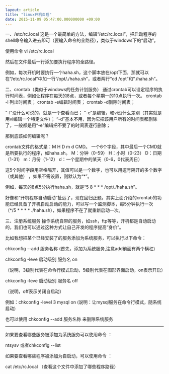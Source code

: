 ```yaml
---
layout: article
title: "linux开机自启"
date: 2015-11-09 05:47:00.000000000 +09:00
---
```


一、/etc/rc.local
这是一个最简单的方法，编辑“/etc/rc.local”，把启动程序的shell命令输入进去即可（要输入命令的全路径），类似于windows下的“启动”。

使用命令 vi  /etc/rc.local

然后在文件最后一行添加要执行程序的全路径。

例如，每次开机时要执行一个haha.sh，这个脚本放在/opt下面，那就可以在“/etc/rc.local”中加一行“/opt/./haha.sh”，或者两行“cd /opt”和“./haha.sh”。

二、crontab（类似于windows的任务计划服务）
通过crontab可以设定程序的执行时间表，例如让程序在每天的8点，或者每个星期一的10点执行一次。
crontab -l 列出时间表；
crontab -e编辑时间表；
crontab -d删除时间表；

“-l”没什么可说的，就是一个查看而已；
“-e”是编辑，和vi没什么差别（其实就是用vi编辑一个特定文件）；
“-d”基本不用，因为它把该用户所有的时间表都删除了，一般都是用“-e”编辑把不要了的时间表逐行删除；

那到底该如何编辑呢？

crontab文件的格式是：M H D m d CMD。
一个6个字段，其中最后一个CMD就是所要执行的程序，如haha.sh。
M：分钟（0-59）
H：小时（0-23）
D：日期（1-31）
m：月份（1-12）
d：一个星期中的某天（0-6，0代表周日）

这5个时间字段用空格隔开，其值可以是一个数字，也可以用逗号隔开的多个数字（或其他） ，如果不需设置，则默认为“*”。

例如，每天的8点5分执行haha.sh，就是“5 8 * * * /opt/./haha.sh”。

好像和“开机程序自动启动”扯远了，现在回归正题。其实上面介绍的crontab的功能已经具备了开机自动启动的能力，可以写一个监测脚本，每5分钟执行一次（*/5 * * * * ./haha.sh），如果程序不在了就重新启动一次。

三、注册系统服务
操作系统自带的服务，如ssh，ftp等等，开机都是自动启动的，我们也可以通过这种方式让自己开发的程序提高“身价”。



比如我想把某个已经安装了的服务添加为系统服务，可以执行以下命令：

chkconfig --add 服务名称          (首先，添加为系统服务,注意add前面有两个横杠)



chkconfig -leve 启动级别 服务名 on

（说明，3级别代表在命令行模式启动，5级别代表在图形界面启动，on表示开启）



chkconfig -leve 启动级别 服务名 off

（说明，off表示关闭自启动）



例如：chkconfig -level 3 mysql on                     (说明：让mysql服务在命令行模式，随系统启动)

也可以使用   chkconfig --add 服务名称    来删除系统服务

******************************************************************************************

如果要查看哪些服务被添加为系统服务可以使用命令 ：

   ntsysv  或者chkconfig --list



如果要查看哪些程序被添加为自启动，可以使用命令  ：

cat   /etc/rc.local    （查看这个文件中添加了哪些程序路径）
